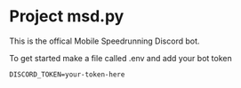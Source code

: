 # Project msd.py
This is the offical Mobile Speedrunning Discord bot.

To get started make a file called .env and add your bot token
```
DISCORD_TOKEN=your-token-here
```
